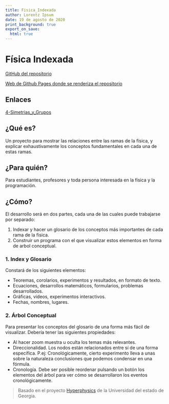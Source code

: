 ```yaml
---
title: Fisica_Indexada
author: Lorentz Ipsum
date: 19 de agosto de 2020
print_background: true
export_on_save:
  html: true
---
```


# Física Indexada

[GitHub del repositorio](https://github.com/Lorentz-Ipsum/Fisica_Indexada/)

[Web de Github Pages donde se renderiza el repositorio](https://lorentz-ipsum.github.io/Fisica_Indexada/)

## Enlaces

[4-Simetrias_y_Grupos](4-Simetrias_y_Grupos/README.md)

## ¿Qué es?

Un proyecto para mostrar las relaciones entre las ramas de la física, y explicar exhaustivamente los conceptos fundamentales en cada una de estas ramas.

## ¿Para quién?

Para estudiantes, profesores y toda persona interesada en la física y la programación.

## ¿Cómo?

El desarrollo será en dos partes, cada una de las cuales puede trabajarse por separado:

1. Indexar y hacer un glosario de los conceptos más importantes de cada rama de la fisica.
2. Construir un programa con el que visualizar estos elementos en forma de arbol conceptual.

### 1. Index y Glosario

Constará de los siguientes elementos:

- Teoremas, corolarios, experimentos y resultados, en formato de texto.
- Ecuaciones, desarrollos matemáticos, formularios, problemas desarrollados.
- Gráficas, videos, experimentos interactivos.
- Fechas, nombres, lugares.

### 2. Árbol Conceptual

Para presentar los conceptos del glosario de una forma más fácil de visualizar. Debería tener las siguientes propiedades:

- Al hacer zoom muestra u oculta los temas más relevantes.
- Direccionalidad. Los nodos están relacionados entre sí de una forma específica. P.ej: Cronológicamente, cierto experimento lleva a unas sobre la naturaleza conclusiones que podemos condensar en una fórmula.
- Cronología. Debe ser posible reordenar pulsando un botón los elementos del árbol para ver cómo se desarrollaron los eventos cronológicamente.

> Basado en el proyecto [Hyperphysics](http://hyperphysics.phy-astr.gsu.edu/hbase/index.html) de la Universidad del estado de Georgia.
